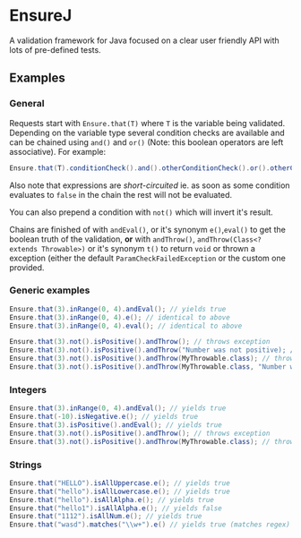 # EnsureJ
A validation framework for Java focused on a clear user friendly API with lots of pre-defined tests.

## Examples

### General

Requests start with `Ensure.that(T)` where `T` is the variable being validated. Depending on the variable type several condition checks are available and can be chained using `and()` and `or()` (Note: this boolean operators are left associative). For example:

```java
Ensure.that(T).conditionCheck().and().otherConditionCheck().or().otherConditionCheck().(...)
```

Also note that expressions are *short-circuited* ie. as soon as some condition evaluates to `false` in the chain the rest will not be evaluated.

You can also prepend a condition with `not()` which will invert it's result.

Chains are finished of with `andEval()`, or it's synonym `e()`,`eval()` to get the boolean truth of the validation, **or** with `andThrow()`, `andThrow(Class<? extends Throwable>)` or it's synonym `t()` to return `void` or thrown a exception (either the default `ParamCheckFailedException` or the custom one provided.

### Generic examples
```java
Ensure.that(3).inRange(0, 4).andEval(); // yields true
Ensure.that(3).inRange(0, 4).e(); // identical to above
Ensure.that(3).inRange(0, 4).eval(); // identical to above

Ensure.that(3).not().isPositive().andThrow(); // throws exception
Ensure.that(3).not().isPositive().andThrow("Number was not positive); // throws default exception with custom message
Ensure.that(3).not().isPositive().andThrow(MyThrowable.class); // throws MyThrowable exception
Ensure.that(3).not().isPositive().andThrow(MyThrowable.class, "Number was not positive"); // throws MyThrowable exception with custom message
```

### Integers

```java
Ensure.that(3).inRange(0, 4).andEval(); // yields true
Ensure.that(-10).isNegative.e(); // yields true
Ensure.that(3).isPositive().andEval(); // yields true
Ensure.that(3).not().isPositive().andThrow(); // throws exception
Ensure.that(3).not().isPositive().andThrow(MyThrowable.class); // throws MyThrowable exception
```

### Strings

```java
Ensure.that("HELLO").isAllUppercase.e(); // yields true
Ensure.that("hello").isAllLowercase.e(); // yields true
Ensure.that("hello").isAllAlpha.e(); // yields true
Ensure.that("hello1").isAllAlpha.e(); // yields false
Ensure.that("1112").isAllNum.e(); // yields true
Ensure.that("wasd").matches("\\w+").e() // yields true (matches regex)
```
